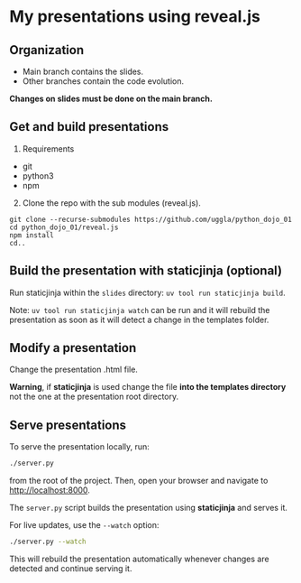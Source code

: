 # My presentations using reveal.js

## Organization

- Main branch contains the slides.
- Other branches contain the code evolution.

**Changes on slides must be done on the main branch.**

## Get and build presentations

1. Requirements

- git
- python3
- npm

2. Clone the repo with the sub modules (reveal.js).

```
git clone --recurse-submodules https://github.com/uggla/python_dojo_01
cd python_dojo_01/reveal.js
npm install
cd..
```

## Build the presentation with staticjinja (optional)

Run staticjinja within the `slides` directory: `uv tool run staticjinja build`.

Note: `uv tool run staticjinja watch` can be run and it will rebuild the presentation as soon as it will detect a change in the templates folder.

## Modify a presentation

Change the presentation .html file.

**Warning**, if **staticjinja** is used change the file **into the templates directory** not the one at the presentation root directory.

## Serve presentations

To serve the presentation locally, run:

```bash
./server.py
```

from the root of the project. Then, open your browser and navigate to [http://localhost:8000](http://localhost:8000).

The `server.py` script builds the presentation using **staticjinja** and serves it.

For live updates, use the `--watch` option:

```bash
./server.py --watch
```

This will rebuild the presentation automatically whenever changes are detected and continue serving it.
